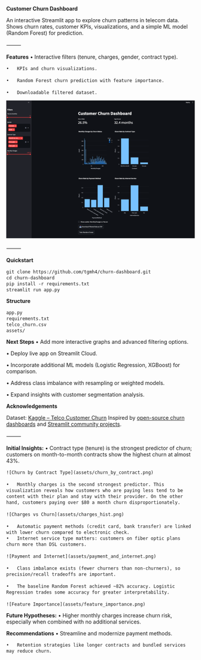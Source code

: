 
**Customer Churn Dashboard**

An interactive Streamlit app to explore churn patterns in telecom data. Shows churn rates, customer KPIs, visualizations, and a simple ML model (Random Forest) for prediction.

⸻

**Features**
	•	Interactive filters (tenure, charges, gender, contract type).
 
	•	KPIs and churn visualizations.
 
	•	Random Forest churn prediction with feature importance.
 
	•	Downloadable filtered dataset.


![Dashboard Overview](assets/overview.png)

⸻

**Quickstart**
```
git clone https://github.com/tgmh4/churn-dashboard.git
cd churn-dashboard
pip install -r requirements.txt
streamlit run app.py
```

**Structure**
```
app.py
requirements.txt
telco_churn.csv
assets/
```

**Next Steps**
•	Add more interactive graphs and advanced filtering options.

•	Deploy live app on Streamlit Cloud.

•	Incorporate additional ML models (Logistic Regression, XGBoost) for comparison.

•	Address class imbalance with resampling or weighted models.

•	Expand insights with customer segmentation analysis.


**Acknowledgements**

Dataset: [Kaggle – Telco Customer Churn](https://www.kaggle.com/datasets/blastchar/telco-customer-churn) 
Inspired by [open-source churn dashboards](https://github.com/topics/churn-prediction) and [Streamlit community projects](https://discuss.streamlit.io/).



⸻

**Initial Insights:**
	•	Contract type (tenure) is the strongest predictor of churn; customers on month-to-month contracts show the highest churn at almost 43%.

    ![Churn by Contract Type](assets/churn_by_contract.png)

    •	Monthly charges is the second strongest predictor. This visualization reveals how customers who are paying less tend to be content with their plan and stay with their provider. On the other hand, customers paying over $80 a month churn disproportionately.

    ![Charges vs Churn](assets/charges_hist.png)

	•	Automatic payment methods (credit card, bank transfer) are linked with lower churn compared to electronic check.
	•	Internet service type matters: customers on fiber optic plans churn more than DSL customers.

    ![Payment and Internet](assets/payment_and_internet.png)

    •	Class imbalance exists (fewer churners than non-churners), so precision/recall tradeoffs are important.

	•	The baseline Random Forest achieved ~82% accuracy. Logistic Regression trades some accuracy for greater interpretability.

    ![Feature Importance](assets/feature_importance.png)


**Future Hypotheses:**
    •	Higher monthly charges increase churn risk, especially when combined with no additional services.

**Recommendations**
    •	Streamline and modernize payment methods.

    •	Retention strategies like longer contracts and bundled services may reduce churn.
